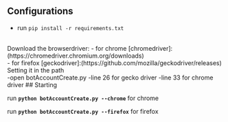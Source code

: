 ## Configurations
  - run `pip install -r requirements.txt`
<br>
Download the browserdriver:
 - for chrome [chromedriver]:(https://chromedriver.chromium.org/downloads) <br>
 - for firefox [geckodriver]:(https://github.com/mozilla/geckodriver/releases)
Setting it in the path<br>
  -open botAccountCreate.py
    -line 26 for gecko driver
    -line 33 for chrome driver
## Starting 

run <strong>`python botAccountCreate.py --chrome`</strong> for chrome

run <strong>`python botAccountCreate.py --firefox`</strong> for firefox 

